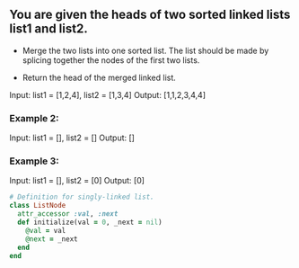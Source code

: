
## You are given the heads of two sorted linked lists list1 and list2.

- Merge the two lists into one sorted list. The list should be made by splicing together the nodes of the first two lists.

- Return the head of the merged linked list.

Input: list1 = [1,2,4], list2 = [1,3,4]
Output: [1,1,2,3,4,4]

### Example 2:

Input: list1 = [], list2 = []
Output: []

### Example 3:

Input: list1 = [], list2 = [0]
Output: [0]

```ruby
# Definition for singly-linked list.
class ListNode
  attr_accessor :val, :next
  def initialize(val = 0, _next = nil)
    @val = val
    @next = _next
  end
end
```